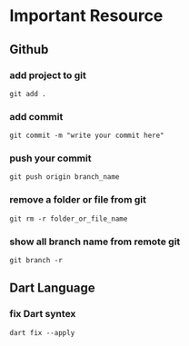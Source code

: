 # Important Resource

## Github

### add project to git
```Language
git add .
```

### add commit
```Language
git commit -m "write your commit here"
```

### push your commit 
```Language
git push origin branch_name
```

### remove a folder or file from git
```Language
git rm -r folder_or_file_name
```

### show all branch name from remote git
```Language
git branch -r
```

## Dart Language

### fix Dart syntex
```Language
dart fix --apply
```
